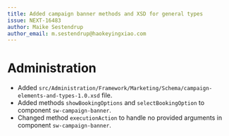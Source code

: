 ```yaml
---
title: Added campaign banner methods and XSD for general types
issue: NEXT-16483
author: Maike Sestendrup
author_email: m.sestendrup@haokeyingxiao.com 
---
```

# Administration
* Added `src/Administration/Framework/Marketing/Schema/campaign-elements-and-types-1.0.xsd` file.
* Added methods `showBookingOptions` and `selectBookingOption` to component `sw-campaign-banner`.
* Changed method `executionAction` to handle no provided arguments in component `sw-campaign-banner`.
